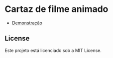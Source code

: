 # Cartaz de filme animado

- [ Demonstração ](https://mntrsara.github.io/cartaz-de-filme/)

## License
Este projeto está licenciado sob a MIT License.